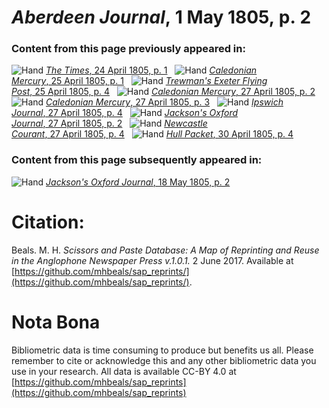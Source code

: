 # *Aberdeen Journal*, 1 May 1805, p. 2  
  
### Content from this page previously appeared in:  
![Hand](http://scissorsandpaste.net/wp-content/uploads/2017/06/smallhandpointer.png) [*The Times*, 24 April 1805, p. 1](https://mhbeals.github.io/sap_html/The-Times/The-Times-24-April-1805-p-1)  
![Hand](http://scissorsandpaste.net/wp-content/uploads/2017/06/smallhandpointer.png) [*Caledonian Mercury*, 25 April 1805, p. 1](https://mhbeals.github.io/sap_html/Caledonian-Mercury/Caledonian-Mercury-25-April-1805-p-1)  
![Hand](http://scissorsandpaste.net/wp-content/uploads/2017/06/smallhandpointer.png) [*Trewman's Exeter Flying Post*, 25 April 1805, p. 4](https://mhbeals.github.io/sap_html/Trewman's-Exeter-Flying-Post/Trewman's-Exeter-Flying-Post-25-April-1805-p-4)  
![Hand](http://scissorsandpaste.net/wp-content/uploads/2017/06/smallhandpointer.png) [*Caledonian Mercury*, 27 April 1805, p. 2](https://mhbeals.github.io/sap_html/Caledonian-Mercury/Caledonian-Mercury-27-April-1805-p-2)  
![Hand](http://scissorsandpaste.net/wp-content/uploads/2017/06/smallhandpointer.png) [*Caledonian Mercury*, 27 April 1805, p. 3](https://mhbeals.github.io/sap_html/Caledonian-Mercury/Caledonian-Mercury-27-April-1805-p-3)  
![Hand](http://scissorsandpaste.net/wp-content/uploads/2017/06/smallhandpointer.png) [*Ipswich Journal*, 27 April 1805, p. 4](https://mhbeals.github.io/sap_html/Ipswich-Journal/Ipswich-Journal-27-April-1805-p-4)  
![Hand](http://scissorsandpaste.net/wp-content/uploads/2017/06/smallhandpointer.png) [*Jackson's Oxford Journal*, 27 April 1805, p. 2](https://mhbeals.github.io/sap_html/Jackson's-Oxford-Journal/Jackson's-Oxford-Journal-27-April-1805-p-2)  
![Hand](http://scissorsandpaste.net/wp-content/uploads/2017/06/smallhandpointer.png) [*Newcastle Courant*, 27 April 1805, p. 4](https://mhbeals.github.io/sap_html/Newcastle-Courant/Newcastle-Courant-27-April-1805-p-4)  
![Hand](http://scissorsandpaste.net/wp-content/uploads/2017/06/smallhandpointer.png) [*Hull Packet*, 30 April 1805, p. 4](https://mhbeals.github.io/sap_html/Hull-Packet/Hull-Packet-30-April-1805-p-4)  
  
### Content from this page subsequently appeared in:  
![Hand](http://scissorsandpaste.net/wp-content/uploads/2017/06/smallhandpointer.png) [*Jackson's Oxford Journal*, 18 May 1805, p. 2](https://mhbeals.github.io/sap_html/Jackson's-Oxford-Journal/Jackson's-Oxford-Journal-18-May-1805-p-2)  


# Citation: 

Beals. M. H. *Scissors and Paste Database: A Map of Reprinting and Reuse in the Anglophone Newspaper Press v.1.0.1.* 2 June 2017. Available at [https://github.com/mhbeals/sap_reprints/](https://github.com/mhbeals/sap_reprints/). 

# Nota Bona

Bibliometric data is time consuming to produce but benefits us all. Please remember to cite or acknowledge this and any other bibliometric data you use in your research. All data is available CC-BY 4.0 at [https://github.com/mhbeals/sap_reprints](https://github.com/mhbeals/sap_reprints)
